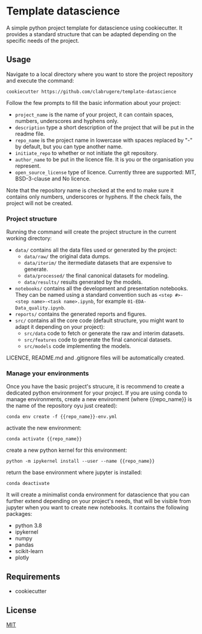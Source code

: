 # Template datascience

A simple python project template for datascience using cookiecutter. It provides a standard structure that can be adapted depending on the specific needs of the project.

## Usage

Navigate to a local directory where you want to store the project repository and execute the command:

```
cookiecutter https://github.com/clabrugere/template-datascience
```

Follow the few prompts to fill the basic information about your project:
- ```project_name``` is the name of your project, it can contain spaces, numbers, underscores and hyphens only.
- ```description``` type a short description of the project that will be put in the readme file.
- ```repo_name``` is the project name in lowercase with spaces replaced by "-" by default, but you can type another name.
- ```initiate_repo``` to whether or not initiate the git repository.
- ```author_name``` to be put in the licence file. It is you or the organisation you represent.
- ```open_source_license``` type of licence. Currently three are supported: MIT, BSD-3-clause and No licence.

Note that the repository name is checked at the end to make sure it contains only numbers, underscores or hyphens. If the check fails, the project will not be created.

### Project structure

Running the command will create the project structure in the current working directory:
- ```data/``` contains all the data files used or generated by the project:
	- ```data/raw/``` the original data dumps.
	- ```data/iterim/``` the itermediate datasets that are expensive to generate.
	- ```data/processed/``` the final canonical datasets for modeling.
	- ```data/results/``` results generated by the models.
- ```notebooks/``` contains all the development and presentation notebooks. They can be named using a standard convention such as ```<step #>-<step name>-<task name>.ipynb```, for example ```01-EDA-Data_quality.ipynb```.
- ```reports/``` contains the generated reports and figures.
- ```src/``` contains all the core code (default structure, you might want to adapt it depending on your project):
	- ```src/data``` code to fetch or generate the raw and interim datasets.
	- ```src/features``` code to generate the final canonical datasets.
	- ```src/models``` code implementing the models.

LICENCE, README.md and .gitignore files will be automatically created.

### Manage your environments

Once you have the basic project's strucure, it is recommend to create a dedicated python environment for your project. If you are using conda to manage environments, create a new environment (where {{repo_name}} is the name of the repository oyu just created):

```
conda env create -f {{repo_name}}-env.yml
```
activate the new environment:
```
conda activate {{repo_name}}
```
create a new python kernel for this environment:
```
python -m ipykernel install --user --name {{repo_name}}
```
return the base environment where jupyter is installed:
```
conda deactivate
```

It will create a minimalist conda environment for datascience that you can further extend depending on your project's needs, that will be visible from jupyter when you want to create new notebooks. It contains the following packages:
  - python 3.8
  - ipykernel
  - numpy
  - pandas
  - scikit-learn 
  - plotly

## Requirements

- cookiecutter

## License

[MIT](LICENSE)